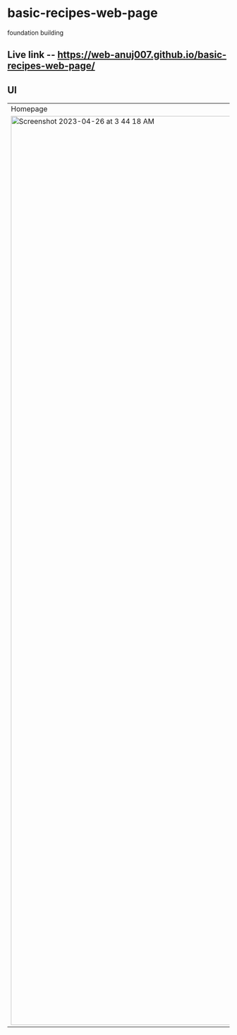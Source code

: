 # basic-recipes-web-page
foundation building

## Live link -- https://web-anuj007.github.io/basic-recipes-web-page/

## UI
|||
|-|-|
|Homepage|Recipe|
|<img width="2056" alt="Screenshot 2023-04-26 at 3 44 18 AM" src="https://user-images.githubusercontent.com/131808855/234415929-97651365-5363-43a4-b046-f5254a4535fc.png">|<img width="2027" alt="Screenshot 2023-04-26 at 3 44 45 AM" src="https://user-images.githubusercontent.com/131808855/234415993-13406c68-5d95-476d-bbca-3ba89d89ac87.png">|


